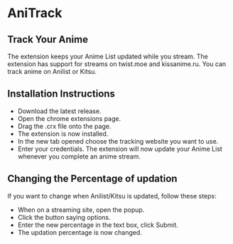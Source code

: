 # AniTrack
## Track Your Anime

The extension keeps your Anime List updated while you stream.
The extension has support for streams on twist.moe and kissanime.ru.
You can track anime on Anilist or Kitsu.

## Installation Instructions
- Download the latest release.
- Open the chrome extensions page.
- Drag the .crx file onto the page.
- The extension is now installed.
- In the new tab opened choose the tracking website you want to use.
- Enter your credentials.
The extension will now update your Anime List whenever you complete an anime stream.

## Changing the Percentage of updation
If you want to change when Anilist/Kitsu is updated, follow these steps:
- When on a streaming site, open the popup.
- Click the button saying options.
- Enter the new percentage in the text box, click Submit.
- The updation percentage is now changed.
